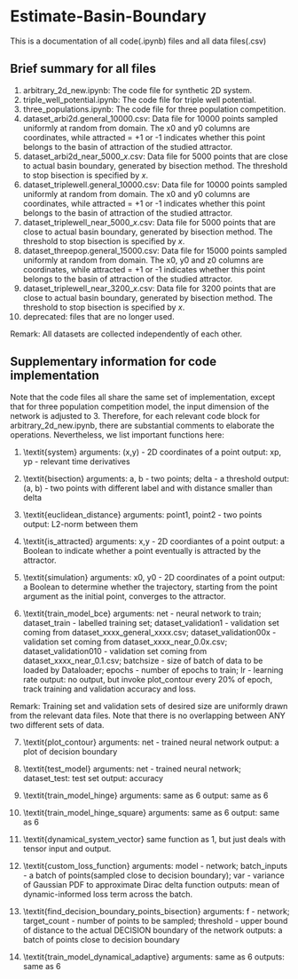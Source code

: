 # Estimate-Basin-Boundary

This is a documentation of all code(.ipynb) files and all data files(.csv)

## Brief summary for all files

1. arbitrary_2d_new.ipynb: The code file for synthetic 2D system.
2. triple_well_potential.ipynb: The code file for triple well potential.
3. three_populations.ipynb: The code file for three population competition.
4. dataset_arbi2d.general_10000.csv: Data file for 10000 points sampled uniformly at random from domain. The x0
and y0 columns are coordinates, while attracted = +1 or -1 indicates whether this point belongs to the basin
of attraction of the studied attractor.
5. dataset_arbi2d_near_5000_$x$.csv: Data file for 5000 points that are close to actual basin
boundary, generated by bisection method. The threshold to stop bisection is specified by $x$.
6. dataset_triplewell.general_10000.csv: Data file for 10000 points sampled uniformly at random from domain. The x0
and y0 columns are coordinates, while attracted = +1 or -1 indicates whether this point belongs to the basin
of attraction of the studied attractor.
7. dataset_triplewell_near_5000_$x$.csv: Data file for 5000 points that are close to actual basin
boundary, generated by bisection method. The threshold to stop bisection is specified by $x$.
8. dataset_threepop.general_15000.csv: Data file for 15000 points sampled uniformly at random from domain. The x0, y0
and z0 columns are coordinates, while attracted = +1 or -1 indicates whether this point belongs to the basin
of attraction of the studied attractor.
9. dataset_triplewell_near_3200_$x$.csv: Data file for 3200 points that are close to actual basin
boundary, generated by bisection method. The threshold to stop bisection is specified by $x$.
10. deprecated: files that are no longer used.

Remark: All datasets are collected independently of each other.

## Supplementary information for code implementation

Note that the code files all share the same set of implementation, except that for three population competition model,
the input dimension of the network is adjusted to 3. Therefore, for each relevant code block for arbitrary_2d_new.ipynb,
there are substantial comments to elaborate the operations. Nevertheless, we list important functions here:

1. \textit{system}
arguments: (x,y) - 2D coordinates of a point
output: xp, yp - relevant time derivatives

2. \textit{bisection}
arguments: a, b - two points; delta - a threshold
output: (a, b) - two points with different label and with distance smaller than delta

3. \textit{euclidean_distance}
arguments: point1, point2 - two points
output: L2-norm between them

4. \textit{is_attracted}
arguments: x,y - 2D coordiantes of a point
output: a Boolean to indicate whether a point eventually is attracted by the attractor.

5. \textit{simulation}
arguments: x0, y0 - 2D coordinates of a point
output: a Boolean to determine whether the trajectory, starting from the point argument as the initial point,
converges to the attractor.

6. \textit{train_model_bce}
arguments: net - neural network to train; dataset_train - labelled training set; dataset_validation1 - validation set
coming from dataset_xxxx_general_xxxx.csv; dataset_validation00x - validation set coming from dataset_xxxx_near_0.0x.csv; dataset_validation010 - validation set coming from dataset_xxxx_near_0.1.csv; batchsize - size of batch of data to
be loaded by Dataloader; epochs - number of epochs to train; lr - learning rate
output: no output, but invoke plot_contour every 20% of epoch, track training and validation accuracy and loss.

Remark: Training set and validation sets of desired size are uniformly drawn from the relevant data files. Note that there is no overlapping between ANY two different sets of data.

7. \textit{plot_contour}
arguments: net - trained neural network
output: a plot of decision boundary

8. \textit{test_model}
arguments: net - trained neural network; dataset_test: test set
output: accuracy

9. \textit{train_model_hinge}
arguments: same as 6
output: same as 6

10. \textit{train_model_hinge_square}
arguments: same as 6
output: same as 6

11. \textit{dynamical_system_vector}
same function as 1, but just deals with tensor input and output.

12. \textit{custom_loss_function}
arguments: model - network; batch_inputs - a batch of points(sampled close to decision boundary); var - variance of
Gaussian PDF to approximate Dirac delta function
outputs: mean of dynamic-informed loss term across the batch.

13. \textit{find_decision_boundary_points_bisection}
arguments: f - network; target_count - number of points to be sampled; threshold - upper bound of distance to the actual
DECISION boundary of the network
outputs: a batch of points close to decision boundary

14. \textit{train_model_dynamical_adaptive}
arguments: same as 6
outputs: same as 6
